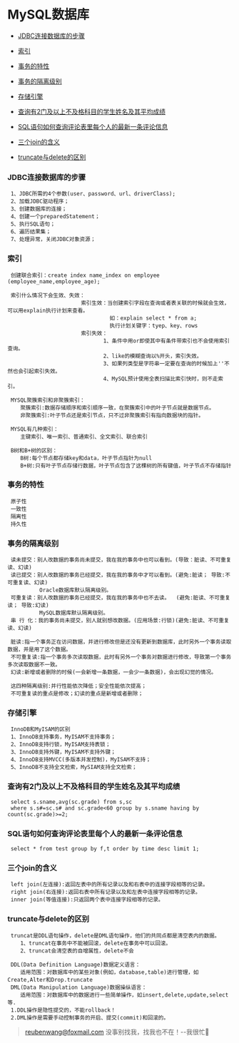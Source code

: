 # MySQL数据库

 - [JDBC连接数据库的步骤](#JDBC连接数据库的步骤)
 
 - [索引](#索引)
 
 - [事务的特性](#事务的特性)
 
 - [事务的隔离级别](#事务的隔离级别)
 
 - [存储引擎](#存储引擎)
 
 - [查询有2门及以上不及格科目的学生姓名及其平均成绩](#查询有2门及以上不及格科目的学生姓名及其平均成绩)
 
 - [SQL语句如何查询评论表里每个人的最新一条评论信息](#SQL语句如何查询评论表里每个人的最新一条评论信息)
 
 - [三个join的含义](#三个join的含义)
 
 - [truncate与delete的区别](#truncate与delete的区别)
 
 ### JDBC连接数据库的步骤
 
     1、JDBC所需的4个参数(user、password、url、driverClass);
     2、加载JDBC驱动程序；
     3、创建数据库的连接；
     4、创建一个preparedStatement；
     5、执行SQL语句；
     6、遍历结果集；
     7、处理异常，关闭JDBC对象资源；
 
 ### 索引
 
     创建联合索引：create index name_index on employee (employee_name,employee_age);
     
     索引什么情况下会生效、失效：
                           索引生效：当创建索引字段在查询或者表关联的时候就会生效，可以用explain执行计划来查看。
                                    如：explain select * from a;
                                    执行计划关键字：tyep、key、rows
                           索引失效：
                                  1、条件中用or即使其中有条件带索引也不会使用索引查询。
                                  2、like的模糊查询以%开头，索引失效。
                                  3、如果列类型是字符串一定要在查询的时候加上''不然也会引起索引失效。
                                  4、MySQL预计使用全表扫描比索引快时，则不走索引。

     MYSQL聚簇索引和非聚簇索引：
        聚簇索引:数据存储顺序和索引顺序一致，在聚簇索引中的叶子节点就是数据节点。
        非聚簇索引:叶子节点还是索引节点，只不过非聚簇索引有指向数据块的指针。
     
     MYSQL有几种索引：
        主键索引、唯一索引、普通索引、全文索引、联合索引
        
     B树和B+树的区别：
        B树:每个节点都存储key和data，叶子节点指针为null
        B+树:只有叶子节点存储行数据，叶子节点包含了这棵树的所有键值，叶子节点不存储指针
           
 ### 事务的特性
 
     原子性
     一致性
     隔离性
     持久性
     
 ### 事务的隔离级别
     
     读未提交：别人改数据的事务尚未提交，我在我的事务中也可以看到。(导致：脏读、不可重复读、幻读)
     读已提交：别人改数据的事务已经提交，我在我的事务中才可以看到。(避免:脏读； 导致:不可重复读、幻读)
              Oracle数据库默认隔离级别。
     可重复读：别人改数据的事务已经提交，我在我的事务中也不去读。  (避免:脏读、不可重复读； 导致:幻读)
              MySQL数据库默认隔离级别。
     串 行 化：我的事务尚未提交，别人就别想改数据。(应用场景:行锁)(避免:脏读、不可重复读、幻读)
     
     脏读:指一个事务正在访问数据，并进行修改但是还没有更新到数据库，此时另外一个事务读取数据，并是用了这个数据。
     不可重复读:指一个事务多次读取数据，此时有另外一个事务对数据进行修改，导致第一个事务多次读取数据不一致。
     幻读:新增或者删除的时候(一会新增一条数据，一会少一条数据)，会出现幻觉的情况。
     
     这四种隔离级别:并行性能依次降低；安全性能依次提高；
     不可重复读的重点是修改；幻读的重点是新增或者删除；
  
 ### 存储引擎
    
     InnoDB和MyISAM的区别
     1、InnoDB支持事务，MyISAM不支持事务；
     2、InnoDB支持行锁，MyISAM支持表锁；
     3、InnoDB支持外键，MyISAM不支持外键；
     4、InnoDB支持MVCC(多版本并发控制)，MyISAM不支持；
     5、InnoDB不支持全文检索，MySIAM支持全文检索；
 
 ### 查询有2门及以上不及格科目的学生姓名及其平均成绩
 
     select s.sname,avg(sc.grade) from s,sc
     where s.s#=sc.s# and sc.grade<60 group by s.sname having by count(sc.grade)>=2; 
     
 ### SQL语句如何查询评论表里每个人的最新一条评论信息
     
     select * from test group by f,t order by time desc limit 1;
     
 ### 三个join的含义
 
     left join(左连接):返回左表中的所有记录以及和右表中的连接字段相等的记录。
     right join(右连接):返回右表中所有记录以及和左表中连接字段相等的记录。
     inner join(等值连接):只返回两个表中连接字段相等的记录。    
     
 ### truncate与delete的区别
 
     truncat是DDL语句操作，delete是DML语句操作，他们的共同点都是清空表内的数据。
        1、truncat在事务中不能被回滚，delete在事务中可以回滚。
        2、truncat会清空表的自增属性，delete不会
    
     DDL(Data Definition Language)数据定义语言：
        适用范围：对数据库中的某些对象(例如，database,table)进行管理，如Create,Alter和Drop.truncate
     DML(Data Manipulation Language)数据操纵语言：
        适用范围：对数据库中的数据进行一些简单操作，如insert,delete,update,select等.
     1.DDL操作是隐性提交的，不能rollback！      
     2.DML操作是需要手动控制事务的开启、提交(commit)和回滚的。
         
     
> reubenwang@foxmail.com
> 没事别找我，找我也不在！--我很忙🦆